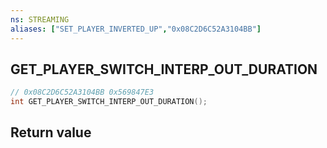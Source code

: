 ```yaml
---
ns: STREAMING
aliases: ["SET_PLAYER_INVERTED_UP","0x08C2D6C52A3104BB"]
---
```

## GET_PLAYER_SWITCH_INTERP_OUT_DURATION

```c
// 0x08C2D6C52A3104BB 0x569847E3
int GET_PLAYER_SWITCH_INTERP_OUT_DURATION();
```

## Return value
